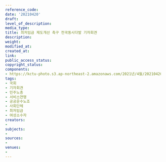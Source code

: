 ```yaml
---
reference_code: 
date: '20210420'
draft: 
level_of_description: 
media_type: 
title: 최저임금 제도개선 촉구 전국동시다발 기자회견
description: 
weight: 
modified_at: 
created_at: 
link: 
public_access_status: 
copyright_status: 
components:
- https://kctu-photo.s3.ap-northeast-2.amazonaws.com/2021년/4월/20210420-최저임금+제도개선+촉구+전국동시다발+기자회견_국회_기자회견_민주노총_서비스연맹_공공운수노조_사회단체_최저임금_여성소수자/_1DX0114.jpg
tags:
- 국회
- 기자회견
- 민주노총
- 서비스연맹
- 공공운수노조
- 사회단체
- 최저임금
- 여성소수자
creators:
- 
subjects:
- 
sources:
- 
venues:
- 
---
```

